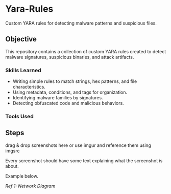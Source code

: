# Yara-Rules
Custom YARA rules for detecting malware patterns and suspicious files.

## Objective

This repository contains a collection of custom YARA rules created to detect malware signatures, suspicious binaries, and attack artifacts.

### Skills Learned

- Writing simple rules to match strings, hex patterns, and file characteristics.
- Using metadata, conditions, and tags for organization.
- Identifying malware families by signatures.
- Detecting obfuscated code and malicious behaviors.

### Tools Used


## Steps
drag & drop screenshots here or use imgur and reference them using imgsrc

Every screenshot should have some text explaining what the screenshot is about.

Example below.

*Ref 1: Network Diagram*
